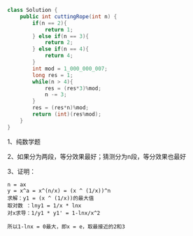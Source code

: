 ```java
class Solution {
    public int cuttingRope(int n) {
        if(n == 2){
            return 1;
        } else if(n == 3){
            return 2;
        } else if(n == 4){
            return 4;
        }
        int mod = 1_000_000_007;
        long res = 1;
        while(n > 4){
            res = (res*3)%mod;
            n -= 3;
        }
        res = (res*n)%mod;
        return (int)(res%mod);
    }
}
```

1、纯数学题

2、如果分为两段，等分效果最好；猜测分为n段，等分效果也最好

3、证明：

```
n = ax
y = x^a = x^(n/x) = (x ^ (1/x))^n
求解：y1 = (x ^ (1/x))的最大值
取对数 ：lny1 = 1/x * lnx
对x求导：1/y1 * y1' = 1-lnx/x^2

所以1-lnx = 0最大，即x = e，取最接近的2和3
```











































































